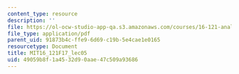 ```yaml
---
content_type: resource
description: ''
file: https://ol-ocw-studio-app-qa.s3.amazonaws.com/courses/16-121-analytical-subsonic-aerodynamics-fall-2017/49059b8f1a4532d90aae47c509a93686_MIT16_121F17_lec05.pdf
file_type: application/pdf
parent_uid: 91873b4c-ffe9-6d69-c19b-5e4cae1e0165
resourcetype: Document
title: MIT16_121F17_lec05
uid: 49059b8f-1a45-32d9-0aae-47c509a93686
---
```

